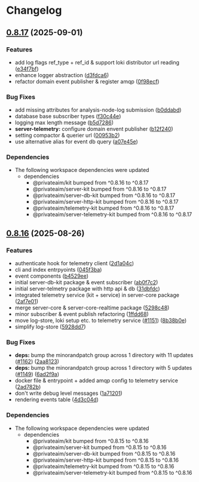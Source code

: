 # Changelog

## [0.8.17](https://github.com/PrivateAIM/hub/compare/v0.8.16...v0.8.17) (2025-09-01)


### Features

* add log flags ref_type + ref_id & support loki distributor url reading ([e34f7bf](https://github.com/PrivateAIM/hub/commit/e34f7bf6ed24347ba46a439f5382db6b0c89a9df))
* enhance logger abstraction ([d3fdca6](https://github.com/PrivateAIM/hub/commit/d3fdca6c1c18daffb76cc053be2420560999ce52))
* refactor domain event publisher & register amqp ([0f98ecf](https://github.com/PrivateAIM/hub/commit/0f98ecf3c24239d9050fd4a7c2e0bd6843cb3dc8))


### Bug Fixes

* add missing attributes for analysis-node-log submission ([b0ddabd](https://github.com/PrivateAIM/hub/commit/b0ddabd4fd8a744ad15cac877454988958319261))
* database base subscriber types ([f30c44e](https://github.com/PrivateAIM/hub/commit/f30c44eb7f891400de96104c2ea95b6d8fc5a438))
* logging max length message ([b5d7286](https://github.com/PrivateAIM/hub/commit/b5d72865376658df2501f78444d44906de1d5eb6))
* **server-telemetry:** configure domain envent publisher ([b12f240](https://github.com/PrivateAIM/hub/commit/b12f240387e8add51233c0de685eb5a65466d708))
* setting compactor & querier url ([00953b2](https://github.com/PrivateAIM/hub/commit/00953b262ecd73c1ddca2704e62c927dcf799c40))
* use alternative alias for event db query ([a07e45e](https://github.com/PrivateAIM/hub/commit/a07e45eced809ba4be8b8b356038fb88b9712a53))


### Dependencies

* The following workspace dependencies were updated
  * dependencies
    * @privateaim/kit bumped from ^0.8.16 to ^0.8.17
    * @privateaim/server-kit bumped from ^0.8.16 to ^0.8.17
    * @privateaim/server-db-kit bumped from ^0.8.16 to ^0.8.17
    * @privateaim/server-http-kit bumped from ^0.8.16 to ^0.8.17
    * @privateaim/telemetry-kit bumped from ^0.8.16 to ^0.8.17
    * @privateaim/server-telemetry-kit bumped from ^0.8.16 to ^0.8.17

## [0.8.16](https://github.com/PrivateAIM/hub/compare/v0.8.15...v0.8.16) (2025-08-26)


### Features

* authenticate hook for telemetry client ([2d1a04c](https://github.com/PrivateAIM/hub/commit/2d1a04cc0c74bea22b2187e592bdf761d6fc598a))
* cli and index entrpyoints ([045f3ba](https://github.com/PrivateAIM/hub/commit/045f3ba0bae085d0c1fc20f049193b4bbe91f40b))
* event components ([b4529ee](https://github.com/PrivateAIM/hub/commit/b4529eec406d03ac83c9843f06997c3e4abc4eff))
* initial server-db-kit package & event subscriber ([ab0f7c2](https://github.com/PrivateAIM/hub/commit/ab0f7c2ba4e87b6c3794f941dfd90a08aefd3730))
* initial server-telmetry package with http api & db ([31dbfdc](https://github.com/PrivateAIM/hub/commit/31dbfdcd7c5a0d833aa5021c44da00fb8685e55e))
* integrated telemetry service (kit + service) in server-core package ([2af7e01](https://github.com/PrivateAIM/hub/commit/2af7e0145e89884d3473568e3bbcee2911e2bb73))
* merge server-core & server-core-realtime package ([5298c48](https://github.com/PrivateAIM/hub/commit/5298c48705aa3cc9a2a7ff9e452a8ae1b26e57d8))
* minor subscriber & event publish refactoring ([1ffdd68](https://github.com/PrivateAIM/hub/commit/1ffdd6853283409e83d1d9bb89a67e2964e3cb35))
* move log-store, loki setup etc. to telemetry service ([#1151](https://github.com/PrivateAIM/hub/issues/1151)) ([8b38b0e](https://github.com/PrivateAIM/hub/commit/8b38b0ee0fafafb121eb4efb0aaf548c27edcde4))
* simplify log-store ([5928dd7](https://github.com/PrivateAIM/hub/commit/5928dd72429d2ee0582da05252c2b5f3f9b3cb28))


### Bug Fixes

* **deps:** bump the minorandpatch group across 1 directory with 11 updates ([#1162](https://github.com/PrivateAIM/hub/issues/1162)) ([2aa8123](https://github.com/PrivateAIM/hub/commit/2aa8123394aafdd3dbc1eb5284a2bdc5fcc659a9))
* **deps:** bump the minorandpatch group across 1 directory with 5 updates ([#1149](https://github.com/PrivateAIM/hub/issues/1149)) ([6ad2f9a](https://github.com/PrivateAIM/hub/commit/6ad2f9aa8f9a9e93e3624ec8d6bf2517c122822a))
* docker file & entrypoint + added amqp config to telemetry service ([2ad782b](https://github.com/PrivateAIM/hub/commit/2ad782bf188ad087d4e4d720eb2812254dcc202e))
* don't write debug level messages ([1a71201](https://github.com/PrivateAIM/hub/commit/1a71201e91ad9f94c316bcf9345b8a37a1a9cc50))
* rendering events table ([4d3c04d](https://github.com/PrivateAIM/hub/commit/4d3c04dedb2a12d3aca5c22e35d9ab3b0bfa4e21))


### Dependencies

* The following workspace dependencies were updated
  * dependencies
    * @privateaim/kit bumped from ^0.8.15 to ^0.8.16
    * @privateaim/server-kit bumped from ^0.8.15 to ^0.8.16
    * @privateaim/server-db-kit bumped from ^0.8.15 to ^0.8.16
    * @privateaim/server-http-kit bumped from ^0.8.15 to ^0.8.16
    * @privateaim/telemetry-kit bumped from ^0.8.15 to ^0.8.16
    * @privateaim/server-telemetry-kit bumped from ^0.8.15 to ^0.8.16
